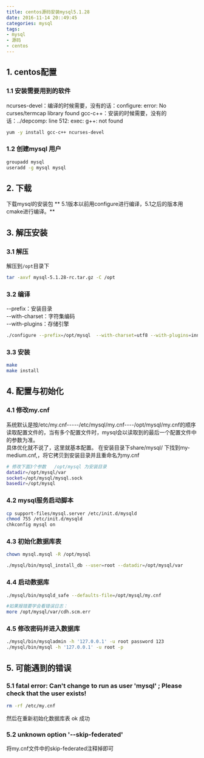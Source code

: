 ```yaml
---
title: centos源码安装mysql5.1.28
date: 2016-11-14 20::49:45
categories: mysql
tags: 
- mysql
- 源码
- centos
---
```


## 1. centos配置

### 1.1 安装需要用到的软件
ncurses-devel：编译的时候需要，没有的话：configure: error: No curses/termcap library found
gcc-c++：安装的时候需要，没有的话：../depcomp: line 512: exec: g++: not found
```bash
yum -y install gcc-c++ ncurses-devel
```
### 1.2 创建mysql 用户
```bash
groupadd mysql
useradd -g mysql mysql
```


## 2. 下载

下载mysql的安装包 ** 5.1版本以前用configure进行编译，5.1之后的版本用cmake进行编译。**


## 3. 解压安装

### 3.1 解压
解压到`/opt`目录下
```bash
tar -axvf mysql-5.1.28-rc.tar.gz -C /opt
```

### 3.2 编译
--prefix：安装目录   
--with-charset：字符集编码  
--with-plugins：存储引擎
```bash
./configure --prefix=/opt/mysql  --with-charset=utf8 --with-plugins=innobase
```

### 3.3 安装
```bash
make
make install
```

## 4. 配置与初始化

### 4.1 修改my.cnf

系统默认是按/etc/my.cnf-----/etc/mysql/my.cnf----/opt/mysql/my.cnf的顺序读取配置文件的，当有多个配置文件时，mysql会以读取到的最后一个配置文件中的参数为准。  
具体优化就不说了，这里就基本配置。 
在安装目录下share/mysql/ 下找到my-medium.cnf,，将它拷贝到安装目录并且重命名为my.cnf
```bash
# 修改下面3个参数   /opt/mysql 为安装目录
datadir=/opt/mysql/var
socket=/opt/mysql/mysql.sock
basedir=/opt/mysql
```

### 4.2 mysql服务启动脚本
```bash
cp support-files/mysql.server /etc/init.d/mysqld
chmod 755 /etc/init.d/mysqld
chkconfig mysql on
``` 

### 4.3 初始化数据库表
```bash
chown mysql.mysql -R /opt/mysql

./mysql/bin/mysql_install_db --user=root --datadir=/opt/mysql/var
```

### 4.4 启动数据库

```bash
./mysql/bin/mysqld_safe --defaults-file=/opt/mysql/my.cnf

#如果报错要学会看错误日志：
more /opt/mysql/var/cdh.scm.err

```
### 4.5 修改密码并进入数据库
```bash
./mysql/bin/mysqladmin -h '127.0.0.1' -u root password 123
./mysql/bin/mysql -h '127.0.0.1' -u root -p
```

## 5. 可能遇到的错误 
### 5.1 fatal error: Can't change to run as user 'mysql' ;  Please check that the user exists! 
```bash
rm -rf /etc/my.cnf 
```
然后在重新初始化数据库表 ok 成功

### 5.2 unknown option '--skip-federated'

将my.cnf文件中的skip-federated注释掉即可